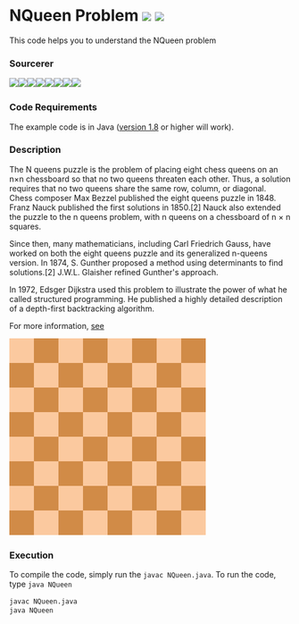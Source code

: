 # NQueen Problem [![](https://img.shields.io/github/license/sourcerer-io/hall-of-fame.svg?colorB=ff0000)](https://github.com/akshaybahadur21/NQueen/blob/master/LICENSE.txt)  [![](https://img.shields.io/badge/Akshay-Bahadur-brightgreen.svg?colorB=ff0000)](https://akshaybahadur.com)
This code helps you to understand the NQueen problem

### Sourcerer
[![](https://sourcerer.io/fame/akshaybahadur21/akshaybahadur21/NQueen/images/0)](https://sourcerer.io/fame/akshaybahadur21/akshaybahadur21/NQueen/links/0)[![](https://sourcerer.io/fame/akshaybahadur21/akshaybahadur21/NQueen/images/1)](https://sourcerer.io/fame/akshaybahadur21/akshaybahadur21/NQueen/links/1)[![](https://sourcerer.io/fame/akshaybahadur21/akshaybahadur21/NQueen/images/2)](https://sourcerer.io/fame/akshaybahadur21/akshaybahadur21/NQueen/links/2)[![](https://sourcerer.io/fame/akshaybahadur21/akshaybahadur21/NQueen/images/3)](https://sourcerer.io/fame/akshaybahadur21/akshaybahadur21/NQueen/links/3)[![](https://sourcerer.io/fame/akshaybahadur21/akshaybahadur21/NQueen/images/4)](https://sourcerer.io/fame/akshaybahadur21/akshaybahadur21/NQueen/links/4)[![](https://sourcerer.io/fame/akshaybahadur21/akshaybahadur21/NQueen/images/5)](https://sourcerer.io/fame/akshaybahadur21/akshaybahadur21/NQueen/links/5)[![](https://sourcerer.io/fame/akshaybahadur21/akshaybahadur21/NQueen/images/6)](https://sourcerer.io/fame/akshaybahadur21/akshaybahadur21/NQueen/links/6)[![](https://sourcerer.io/fame/akshaybahadur21/akshaybahadur21/NQueen/images/7)](https://sourcerer.io/fame/akshaybahadur21/akshaybahadur21/NQueen/links/7)

### Code Requirements
The example code is in Java ([version 1.8](https://java.com/en/download/) or higher will work). 

### Description
The N queens puzzle is the problem of placing eight chess queens on an n×n chessboard so that no two queens threaten each other. Thus, a solution requires that no two queens share the same row, column, or diagonal.
Chess composer Max Bezzel published the eight queens puzzle in 1848. Franz Nauck published the first solutions in 1850.[2] Nauck also extended the puzzle to the n queens problem, with n queens on a chessboard of n × n squares.

Since then, many mathematicians, including Carl Friedrich Gauss, have worked on both the eight queens puzzle and its generalized n-queens version. In 1874, S. Gunther proposed a method using determinants to find solutions.[2] J.W.L. Glaisher refined Gunther's approach.

In 1972, Edsger Dijkstra used this problem to illustrate the power of what he called structured programming. He published a highly detailed description of a depth-first backtracking algorithm.

For more information, [see](https://en.wikipedia.org/wiki/Eight_queens_puzzle)

<img src="https://github.com/akshaybahadur21/NQueen/blob/master/nqueen.gif">


### Execution
To compile the code, simply run the `javac NQueen.java`.
To run the code, type `java NQueen`

```
javac NQueen.java
java NQueen
```
